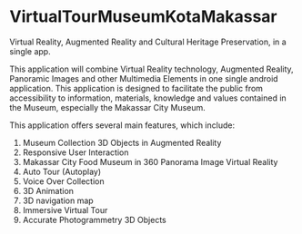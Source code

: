 # VirtualTourMuseumKotaMakassar
Virtual Reality, Augmented Reality and Cultural Heritage Preservation, in a single app.

This application will combine Virtual Reality technology, Augmented Reality, Panoramic Images and other Multimedia Elements in one single android application. This application is designed to facilitate the public from accessibility to information, materials, knowledge and values ​​contained in the Museum, especially the Makassar City Museum.

This application offers several main features, which include:
1. Museum Collection 3D Objects in Augmented Reality
2. Responsive User Interaction
3. Makassar City Food Museum in 360 Panorama Image Virtual Reality
4. Auto Tour (Autoplay)
5. Voice Over Collection
6. 3D Animation
7. 3D navigation map
8. Immersive Virtual Tour
9. Accurate Photogrammetry 3D Objects
